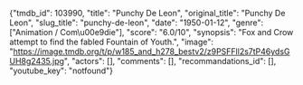 {"tmdb_id": 103990, "title": "Punchy De Leon", "original_title": "Punchy De Leon", "slug_title": "punchy-de-leon", "date": "1950-01-12", "genre": ["Animation / Com\u00e9die"], "score": "6.0/10", "synopsis": "Fox and Crow attempt to find the fabled Fountain of Youth.", "image": "https://image.tmdb.org/t/p/w185_and_h278_bestv2/z9PSFFll2s7tP46ydsGUH8g2435.jpg", "actors": [], "comments": [], "recommandations_id": [], "youtube_key": "notfound"}